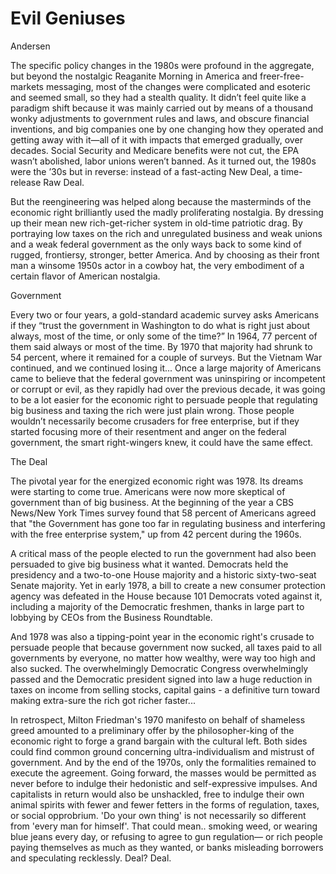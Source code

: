 # Evil Geniuses

Andersen

The specific policy changes in the 1980s were profound in the
aggregate, but beyond the nostalgic Reaganite Morning in America and
freer-free-markets messaging, most of the changes were complicated and
esoteric and seemed small, so they had a stealth quality. It didn’t
feel quite like a paradigm shift because it was mainly carried out by
means of a thousand wonky adjustments to government rules and laws,
and obscure financial inventions, and big companies one by one
changing how they operated and getting away with it—all of it with
impacts that emerged gradually, over decades.  Social Security and
Medicare benefits were not cut, the EPA wasn’t abolished, labor unions
weren’t banned. As it turned out, the 1980s were the ’30s but in
reverse: instead of a fast-acting New Deal, a time-release Raw Deal.

But the reengineering was helped along because the masterminds of the
economic right brilliantly used the madly proliferating nostalgia. By
dressing up their mean new rich-get-richer system in old-time
patriotic drag. By portraying low taxes on the rich and unregulated
business and weak unions and a weak federal government as the only
ways back to some kind of rugged, frontiersy, stronger, better
America. And by choosing as their front man a winsome 1950s actor in a
cowboy hat, the very embodiment of a certain flavor of American
nostalgia.

<a name='gov'/>

Government

Every two or four years, a gold-standard academic survey asks
Americans if they “trust the government in Washington to do what is
right just about always, most of the time, or only some of the time?”
In 1964, 77 percent of them said always or most of the time. By 1970
that majority had shrunk to 54 percent, where it remained for a couple
of surveys. But the Vietnam War continued, and we continued losing
it...  Once a large majority of Americans came to believe that the
federal government was uninspiring or incompetent or corrupt or evil,
as they rapidly had over the previous decade, it was going to be a lot
easier for the economic right to persuade people that regulating big
business and taxing the rich were just plain wrong. Those people
wouldn’t necessarily become crusaders for free enterprise, but if they
started focusing more of their resentment and anger on the federal
government, the smart right-wingers knew, it could have the same
effect.

<a name='thedeal'/>

The Deal

The pivotal year for the energized economic right was 1978. Its dreams
were starting to come true. Americans were now more skeptical of
government than of big business. At the beginning of the year a CBS
News/New York Times survey found that 58 percent of Americans agreed
that "the Government has gone too far in regulating business and
interfering with the free enterprise system," up from 42 percent
during the 1960s.

A critical mass of the people elected to run the government had also
been persuaded to give big business what it wanted. Democrats held the
presidency and a two-to-one House majority and a historic
sixty-two-seat Senate majority. Yet in early 1978, a bill to create a
new consumer protection agency was defeated in the House because 101
Democrats voted against it, including a majority of the Democratic
freshmen, thanks in large part to lobbying by CEOs from the Business
Roundtable.

And 1978 was also a tipping-point year in the economic right's crusade
to persuade people that because government now sucked, all taxes paid
to all governments by everyone, no matter how wealthy, were way too
high and also sucked. The overwhelmingly Democratic Congress
overwhelmingly passed and the Democratic president signed into law a
huge reduction in taxes on income from selling stocks, capital gains -
a definitive turn toward making extra-sure the rich got richer
faster...

<a name='bargain'/>

In retrospect, Milton Friedman's 1970 manifesto on behalf of shameless
greed amounted to a preliminary offer by the philosopher-king of the
economic right to forge a grand bargain with the cultural left. Both
sides could find common ground concerning ultra-individualism and
mistrust of government. And by the end of the 1970s, only the
formalities remained to execute the agreement. Going forward, the
masses would be permitted as never before to indulge their hedonistic
and self-expressive impulses. And capitalists in return would also be
unshackled, free to indulge their own animal spirits with fewer and
fewer fetters in the forms of regulation, taxes, or social
opprobrium. 'Do your own thing' is not necessarily so different from
'every man for himself'. That could mean..  smoking weed, or wearing
blue jeans every day, or refusing to agree to gun regulation— or rich
people paying themselves as much as they wanted, or banks misleading
borrowers and speculating recklessly. Deal? Deal.

